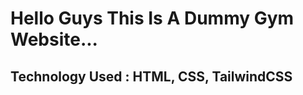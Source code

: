 <h1>Hello Guys This Is A Dummy Gym Website...</h1>
<h2>Technology Used : HTML, CSS, TailwindCSS</h2>

